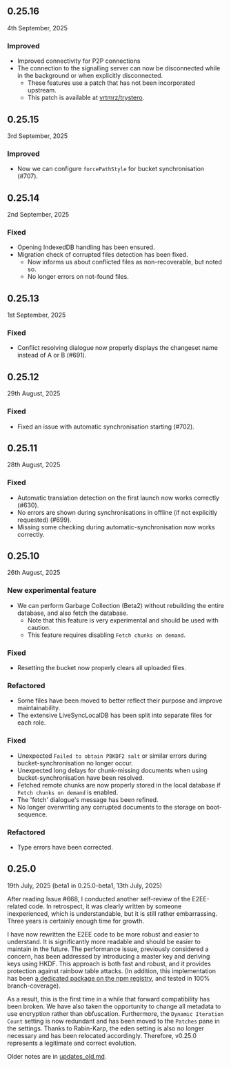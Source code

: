 ## 0.25.16

4th September, 2025

### Improved
- Improved connectivity for P2P connections
- The connection to the signalling server can now be disconnected while in the background or when explicitly disconnected.
  - These features use a patch that has not been incorporated upstream.
  - This patch is available at [vrtmrz/trystero](https://github.com/vrtmrz/trystero).

## 0.25.15

3rd September, 2025

### Improved

- Now we can configure `forcePathStyle` for bucket synchronisation (#707).


## 0.25.14

2nd September, 2025

### Fixed

- Opening IndexedDB handling has been ensured.
- Migration check of corrupted files detection has been fixed.
    - Now informs us about conflicted files as non-recoverable, but noted so.
    - No longer errors on not-found files.

## 0.25.13

1st September, 2025

### Fixed

- Conflict resolving dialogue now properly displays the changeset name instead of A or B (#691).

## 0.25.12

29th August, 2025

### Fixed

- Fixed an issue with automatic synchronisation starting (#702).

## 0.25.11

28th August, 2025

### Fixed

- Automatic translation detection on the first launch now works correctly (#630).
- No errors are shown during synchronisations in offline (if not explicitly requested) (#699).
- Missing some checking during automatic-synchronisation now works correctly.

## 0.25.10

26th August, 2025

### New experimental feature

- We can perform Garbage Collection (Beta2) without rebuilding the entire database, and also fetch the database.
    - Note that this feature is very experimental and should be used with caution.
    - This feature requires disabling `Fetch chunks on demand`.

### Fixed

- Resetting the bucket now properly clears all uploaded files.

### Refactored

- Some files have been moved to better reflect their purpose and improve maintainability.
- The extensive LiveSyncLocalDB has been split into separate files for each role.

### Fixed

- Unexpected `Failed to obtain PBKDF2 salt` or similar errors during bucket-synchronisation no longer occur.
- Unexpected long delays for chunk-missing documents when using bucket-synchronisation have been resolved.
- Fetched remote chunks are now properly stored in the local database if `Fetch chunks on demand` is enabled.
- The 'fetch' dialogue's message has been refined.
- No longer overwriting any corrupted documents to the storage on boot-sequence.

### Refactored

- Type errors have been corrected.

## 0.25.0

19th July, 2025 (beta1 in 0.25.0-beta1, 13th July, 2025)

After reading Issue #668, I conducted another self-review of the E2EE-related code. In retrospect, it was clearly written by someone inexperienced, which is understandable, but it is still rather embarrassing. Three years is certainly enough time for growth.

I have now rewritten the E2EE code to be more robust and easier to understand. It is significantly more readable and should be easier to maintain in the future. The performance issue, previously considered a concern, has been addressed by introducing a master key and deriving keys using HKDF. This approach is both fast and robust, and it provides protection against rainbow table attacks. (In addition, this implementation has been [a dedicated package on the npm registry](https://github.com/vrtmrz/octagonal-wheels), and tested in 100% branch-coverage).

As a result, this is the first time in a while that forward compatibility has been broken. We have also taken the opportunity to change all metadata to use encryption rather than obfuscation. Furthermore, the `Dynamic Iteration Count` setting is now redundant and has been moved to the `Patches` pane in the settings. Thanks to Rabin-Karp, the eden setting is also no longer necessary and has been relocated accordingly. Therefore, v0.25.0 represents a legitimate and correct evolution.

Older notes are in
[updates_old.md](https://github.com/vrtmrz/obsidian-livesync/blob/main/updates_old.md).
